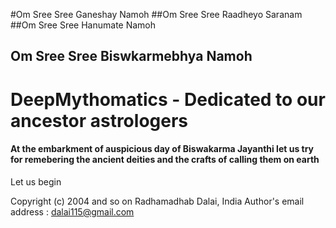 #Om Sree Sree Ganeshay Namoh
##Om Sree Sree Raadheyo Saranam
##Om Sree Sree Hanumate Namoh 
## Om Sree Sree Biswkarmebhya Namoh

# DeepMythomatics - Dedicated to our ancestor astrologers

#### At the embarkment of auspicious day of Biswakarma Jayanthi let us try for remebering the ancient deities and the crafts of calling them on earth

Let us begin

Copyright (c) 2004 and so on Radhamadhab Dalai, India
Author's email address :  dalai115@gmail.com

